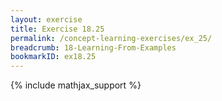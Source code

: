 ```yaml
---
layout: exercise
title: Exercise 18.25
permalink: /concept-learning-exercises/ex_25/
breadcrumb: 18-Learning-From-Examples
bookmarkID: ex18.25
---
```


{% include mathjax_support %}
